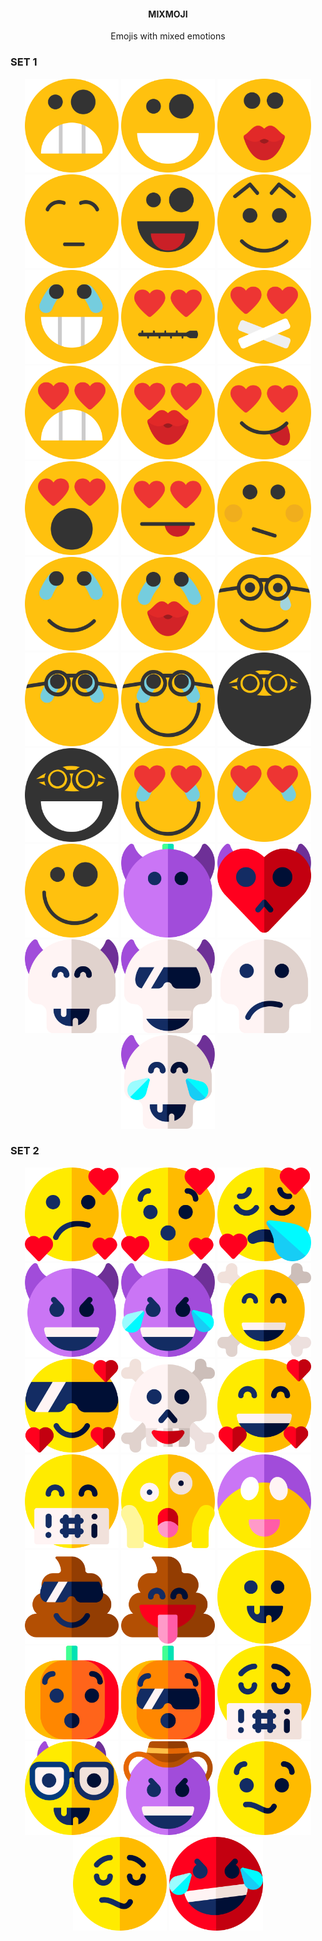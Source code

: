 
<div>
  <h4 align=center> MIXMOJI</h2>
  <p align=center>Emojis with mixed emotions </p>
  </div>
  
  ### SET 1
  
  <div>
  <p align=center>
    <img src="./set-1/1.svg" height=150px>
     <img src="./set-1/2.svg" height=150px>
     <img src="./set-1/3.svg" height=150px>
     <img src="./set-1/4.svg" height=150px>
     <img src="./set-1/5.svg" height=150px>
     <img src="./set-1/6.svg" height=150px>
     <img src="./set-1/8.svg" height=150px>
     <img src="./set-1/9.svg" height=150px>
     <img src="./set-1/10.svg" height=150px>
     <img src="./set-1/11.svg" height=150px>
     <img src="./set-1/12.svg" height=150px>
     <img src="./set-1/13.svg" height=150px>
     <img src="./set-1/14.svg" height=150px>
     <img src="./set-1/15.svg" height=150px>
     <img src="./set-1/16.svg" height=150px>
     <img src="./set-1/17.svg" height=150px>
     <img src="./set-1/18.svg" height=150px>
     <img src="./set-1/19.svg" height=150px>
     <img src="./set-1/20.svg" height=150px>
     <img src="./set-1/21.svg" height=150px>
     <img src="./set-1/22.svg" height=150px>
     <img src="./set-1/23.svg" height=150px>
     <img src="./set-1/24.svg" height=150px>
     <img src="./set-1/25.svg" height=150px>
     <img src="./set-1/26.svg" height=150px>
    <img src="./set-2/27.svg" height=150px>
    <img src="./set-2/28.svg" height=150px>
    <img src="./set-2/29.svg" height=150px>
    <img src="./set-2/30.svg" height=150px>
    <img src="./set-2/31.svg" height=150px>
    <img src="./set-2/32.svg" height=150px>

    
  </p>
  </div>


### SET 2

 
  <div>
  <p align=center>
    <img src="./set-2/01.svg" height=150px>
     <img src="./set-2/02.svg" height=150px>
     <img src="./set-2/03.svg" height=150px>
     <img src="./set-2/04.svg" height=150px>
    <img src="./set-2/05.svg" height=150px>
    <img src="./set-2/06.svg" height=150px>
    <img src="./set-2/07.svg" height=150px>
    <img src="./set-2/08.svg" height=150px>
    <img src="./set-2/09.svg" height=150px>
    <img src="./set-2/10.svg" height=150px>
    <img src="./set-2/11.svg" height=150px>
    <img src="./set-2/12.svg" height=150px>
    <img src="./set-2/13.svg" height=150px>
    <img src="./set-2/14.svg" height=150px>
    <img src="./set-2/15.svg" height=150px>
    <img src="./set-2/16.svg" height=150px>
    <img src="./set-2/17.svg" height=150px>
    <img src="./set-2/18.svg" height=150px>
    <img src="./set-2/19.svg" height=150px>
    <img src="./set-2/20.svg" height=150px>
    <img src="./set-2/21.svg" height=150px>
    <img src="./set-2/22.svg" height=150px>
    <img src="./set-2/23.svg" height=150px>
  </p>
  </div>
